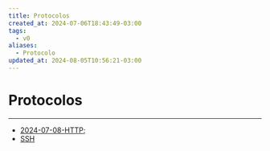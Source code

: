 ```yaml
---
title: Protocolos
created_at: 2024-07-06T18:43:49-03:00
tags:
  - v0
aliases:
  - Protocolo
updated_at: 2024-08-05T10:56:21-03:00
---
```


# Protocolos
----

- [2024-07-08-HTTP](_insight/2024/07/2024-07-08-HTTP.md);
- [SSH](../../../../sementes/2024/06/2024-06-30-SSH.md)